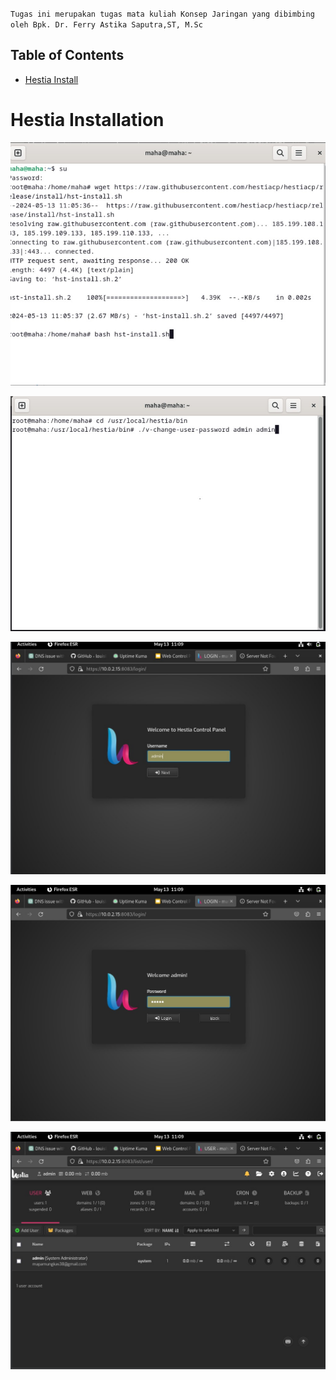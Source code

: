 

`Tugas ini merupakan tugas mata kuliah Konsep Jaringan yang dibimbing oleh Bpk. Dr. Ferry Astika Saputra,ST, M.Sc`

## Table of Contents
- [Hestia Install](#hestia-installation)

# Hestia Installation

![](<WhatsApp Image 2024-05-13 at 11.10.21_401a7b46.jpg>)

![](<WhatsApp Image 2024-05-13 at 11.10.21_adcd3900.jpg>)

![](<WhatsApp Image 2024-05-13 at 11.10.21_88bcfd3b.jpg>)

![](<WhatsApp Image 2024-05-13 at 11.10.21_0a081191.jpg>)

![](<WhatsApp Image 2024-05-13 at 11.10.22_72b8630f.jpg>)